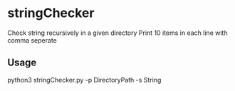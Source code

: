 # stringChecker
Check string recursively in a given directory
Print 10 items in each line with comma seperate 

## Usage
python3 stringChecker.py -p DirectoryPath -s String
